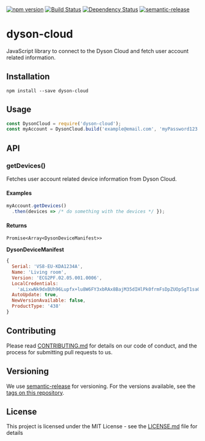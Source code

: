 [![npm version](https://badge.fury.io/js/dyson-cloud.svg)](http://badge.fury.io/js/dyson-cloud) [![Build Status](https://travis-ci.org/patrickvaler/dyson-cloud.svg?branch=master)](https://travis-ci.org/patrickvaler/dyson-cloud) [![Dependency Status](https://david-dm.org/patrickvaler/dyson-cloud/status.svg?style=flat)](https://david-dm.org/patrickvaler/dyson-cloud)
[![semantic-release](https://img.shields.io/badge/%20%20%F0%9F%93%A6%F0%9F%9A%80-semantic--release-e10079.svg)](https://github.com/semantic-release/semantic-release)

# dyson-cloud

JavaScript library to connect to the Dyson Cloud and fetch user account related information.

## Installation

```
npm install --save dyson-cloud
```

## Usage

```javascript
const DysonCloud = require('dyson-cloud');
const myAccount = DysonCloud.build('example@email.com', 'myPassword123'); // or new DysonCloud('example@email.com', 'myPassword123');
```

## API

### getDevices()

Fetches user account related device information from Dyson Cloud.

#### Examples

```javascript
myAccount.getDevices()
  .then(devices => /* do something with the devices */ });
```

#### Returns

`Promise<Array<DysonDeviceManifest>>`

**DysonDeviceManifest**

```javascript
{
  Serial: 'VS8-EU-KDA1234A',
  Name: 'Living room',
  Version: 'ECG2PF.02.05.001.0006',
  LocalCredentials:
    'aLixwNk9dxBUh96Lupfx+lu8W6FY3xbRAx8BajM35dIHlPk0frmFsDpZUOpSgT1saQDIOfkqML/UlxoMnKgOlrQpxoxxUl3AHut/0Pmp0xU11208mseIP5IwxwuKdXyjhWuwjZZ0x9d8x9wp+lf3ZrhUPOwT8dPmiEausQYjiYtF2fdO23xhXqwGD3/0g09',
  AutoUpdate: true,
  NewVersionAvailable: false,
  ProductType: '438'
}
```

## Contributing

Please read [CONTRIBUTING.md](CONTRIBUTING.md) for details on our code of conduct, and the process for submitting pull requests to us.

## Versioning

We use [semantic-release](https://github.com/semantic-release/semantic-release) for versioning. For the versions available, see the [tags on this repository](https://github.com/patrickvaler/dyson-cloud/tags).

## License

This project is licensed under the MIT License - see the [LICENSE.md](LICENSE.md) file for details
